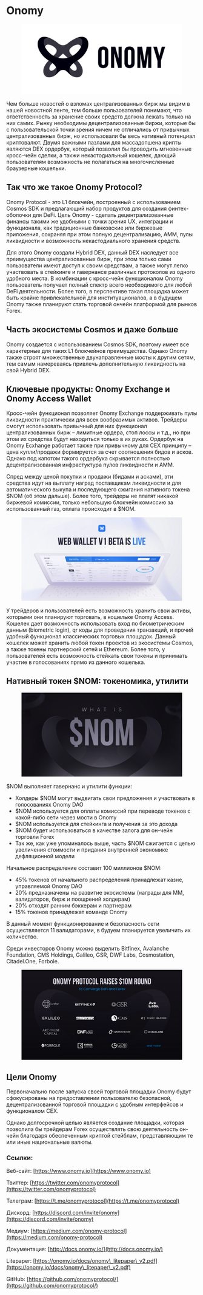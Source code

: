 # Onomy

<figure><img src="../.gitbook/assets/image (19).png" alt=""><figcaption></figcaption></figure>

Чем больше новостей о взломах централизованных бирж мы видим в нашей новостной ленте, тем больше пользователей понимают, что ответственность за хранение своих средств должна лежать только на них самих. Рынку необходимы децентрализованные биржи, которые бы с пользовательской точки зрения ничем не отличались от привычных централизованных бирж, но использовали бы весь нативный потенциал криптовалют. Двумя важными пазлами для массадопшена крипты являются DEX ордербук, который позволил бы проводить мгновенные кросс-чейн сделки, а такжи некастодиальный кошелек, дающий пользователям возможность не полагаться на многочисленные браузерные кошельки.

## **Так что же такое Onomy Protocol?**

Onomy Protocol - это L1 блокчейн, построенный с использованием Cosmos SDK и предлагающий набор продуктов для создания финтех-оболочки для DeFi. Цель Onomy - сделать децентрализованные финансы такими же удобными с точки зрения UX, интеграции и функционала, как традиционные банковские или биржевые приложения, сохраняя при этом полную децентрализацию, AMM, пулы ликвидности и возможность некастодиального хранения средств.

Для этого Onomy создали Hybrid DEX, данный DEX наследует все преимущества централизованных бирж, при этом только сами пользователи имеют доступ к своим средствам, а также могут легко участвовать в стейкинге и гавернансе различных протоколов из одного удобного места. В комбинации с кросс-чейн функционалом Onomy пользователь получает полный спектр всего необходимого для любой DeFi деятельности. Более того, в перспективе такая площадка может быть крайне привлекательной для институационалов, а в будущем Onomy также планируют стать торговой ончейн платформой для рынков Forex.

## **Часть экосистемы Cosmos и даже больше**

Onomy создается с использованием Cosmos SDK, поэтому имеет все характерные для таких L1 блокчейнов преимущества. Однако Onomy также строят множественные двунаправленные мосты к другим сетям, тем самым намереваясь привлечь дополнительную ликвидность на свой Hybrid DEX.

## &#x20;**Ключевые продукты: Onomy Exchange и Onomy Access Wallet**

Кросс-чейн функционал позволяет Onomy Exchange поддерживать пулы ликвидности практически для всех вообразимых активов. Трейдеры смогут использовать привычный для них функционал централизованных бирж – лимитные ордера, стоп лоссы и т.д., но при этом их средства будут находиться только в их руках. Ордербук на Onomy Ecxhange работает также при привычному для CEX принципу – цена купли/продажи формируется за счет соотношения бидов и асков. Однако под капотом такого ордербука скрывается полностью децентрализованная инфрастуктура пулов ликвидности и АММ.

Спред между ценой покупки и продажи (бидами и асками), эти средства идут на выплату наград поставщикам ликвидности и для автоматического выкупа и последующего сжигания нативного токена $NOM (об этом дальше). Более того, трейдеры не платят никакой биржевой комиссии, только небольшую блокчейн комиссию за использованный газ, оплата происходит в $NOM.

<figure><img src="../.gitbook/assets/image (1) (5).png" alt=""><figcaption></figcaption></figure>

У трейдеров и пользователей есть возможность хранить свои активы, которыми они планируют торговать,  в кошельке Onomy Access. Кошелек дает возможность использовать вход по биометрическим данным (biometric login), qr коды для проведения транзакций, и прочий удобный функционал классических торговых площадок. Данный кошелек может хранить любой токен проектов из экосистемы Cosmos, а также токены партнерский сетей и Ethereum. Более того, у пользователей есть возможность стейкать свои токены и принимать участие в голосованиях прямо из данного кошелька.

## **Нативный токен $NOM: токеномика, утилити**

<figure><img src="../.gitbook/assets/image (8) (1).png" alt=""><figcaption></figcaption></figure>

$NOM выполняет гавернанс и утилити функции:

* Холдеры $NOM могут выдвигать свои предложения и участвовать в голосованиях Onomy DAO
* $NOM используется для оплаты комиссий при переводе токенов с какой-либо сети через мости в Onomy
* $NOM используется для стейкинга и получения за это дохода
* $NOM будет использоваться в качестве залога для он-чейн торговли Forex
* Так же, как уже упоминалось выше, часть $NOM сжигается с целью увеличения стоимости и придания внутренней экономике дефляционной модели

Начальное распределение составит 100 миллионов $NOM:

* 45% токенов от начального распределения принадлежат казне, управляемой Onomy DAO
* 20% предназначены на развитие экосистемы (награды для ММ, валидаторов, бирж и поощрений холдерам)
* 20% отходят ранним бэккерам и партнерам
* 15% токенов принадлежат команде Onomy

В данный момент функционирование и безопасность сети осуществляется 11 валидаторами, в будуем планируется увеличить их количество.

Среди инвесторов Onomy можно выделить  Bitfinex, Avalanche Foundation, CMS Holdings, Galileo, GSR, DWF Labs, Cosmostation, Citadel.One, Forbole.

<figure><img src="../.gitbook/assets/image (9) (1) (2).png" alt=""><figcaption></figcaption></figure>

## **Цели Onomy**

Первоначально после запуска своей торговой площадки Onomy будут сфокусированы на предоставлении пользователю безопасной, децентрализованной торговой площадки с удобным интерфейсов и функционалом CEX.

Однако долгосрочной целью является создание площадки, которая позволила бы трейдерам Forex осуществлять свою деятельность он-чейн благодаря обеспеченным криптой стейблам, представляющим те или иные национальные валюты.&#x20;

### **Ссылки:**

Веб-сайт: [https://www.onomy.io](https://www.onomy.io)

Твиттер: [https://twitter.com/onomyprotocol](https://twitter.com/onomyprotocol)

Телеграм: [https://t.me/onomyprotocol](https://t.me/onomyprotocol)

Дискорд: [https://discord.com/invite/onomy](https://discord.com/invite/onomy)

Медиум: [https://medium.com/onomy-protocol](https://medium.com/onomy-protocol)

Документация: [http://docs.onomy.io/](http://docs.onomy.io/)

Litepaper: [https://onomy.io/docs/onomy\_litepaper\_v2.pdf](https://onomy.io/docs/onomy\_litepaper\_v2.pdf)

GitHub: [https://github.com/onomyprotocol/](https://github.com/onomyprotocol/)
